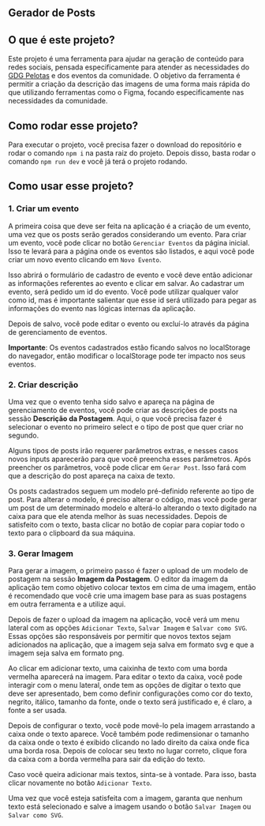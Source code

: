 ## Gerador de Posts

## O que é este projeto?

Este projeto é uma ferramenta para ajudar na geração de conteúdo para redes sociais, pensada especificamente para atender as necessidades do [GDG Pelotas](https://www.instagram.com/gdgpelotas/) e dos eventos da comunidade. O objetivo da ferramenta é permitir a criação da descrição das imagens de uma forma mais rápida do que utilizando ferramentas como o Figma, focando especificamente nas necessidades da comunidade.

## Como rodar esse projeto?

Para executar o projeto, você precisa fazer o download do repositório e rodar o comando `npm i` na pasta raiz do projeto. Depois disso, basta rodar o comando `npm run dev` e você já terá o projeto rodando.

## Como usar esse projeto?

### 1. Criar um evento

A primeira coisa que deve ser feita na aplicação é a criação de um evento, uma vez que os posts serão gerados considerando um evento. Para criar um evento, você pode clicar no botão `Gerenciar Eventos` da página inicial. Isso te levará para a página onde os eventos são listados, e aqui você pode criar um novo evento clicando em `Novo Evento`.

Isso abrirá o formulário de cadastro de evento e você deve então adicionar as informações referentes ao evento e clicar em salvar. Ao cadastrar um evento, será pedido um id do evento. Você pode utilizar qualquer valor como id, mas é importante salientar que esse id será utilizado para pegar as informações do evento nas lógicas internas da aplicação.

Depois de salvo, você pode editar o evento ou excluí-lo através da página de gerenciamento de eventos.

**Importante**: Os eventos cadastrados estão ficando salvos no localStorage do navegador, então modificar o localStorage pode ter impacto nos seus eventos.

### 2. Criar descrição

Uma vez que o evento tenha sido salvo e apareça na página de gerenciamento de eventos, você pode criar as descrições de posts na sessão **Descrição da Postagem**. Aqui, o que você precisa fazer é selecionar o evento no primeiro select e o tipo de post que quer criar no segundo.

Alguns tipos de posts irão requerer parâmetros extras, e nesses casos novos inputs aparecerão para que você preencha esses parâmetros. Após preencher os parâmetros, você pode clicar em `Gerar Post`. Isso fará com que a descrição do post apareça na caixa de texto.

Os posts cadastrados seguem um modelo pré-definido referente ao tipo de post. Para alterar o modelo, é preciso alterar o código, mas você pode gerar um post de um determinado modelo e alterá-lo alterando o texto digitado na caixa para que ele atenda melhor às suas necessidades. Depois de satisfeito com o texto, basta clicar no botão de copiar para copiar todo o texto para o clipboard da sua máquina.

### 3. Gerar Imagem

Para gerar a imagem, o primeiro passo é fazer o upload de um modelo de postagem na sessão **Imagem da Postagem**. O editor da imagem da aplicação tem como objetivo colocar textos em cima de uma imagem, então é recomendado que você crie uma imagem base para as suas postagens em outra ferramenta e a utilize aqui.

Depois de fazer o upload da imagem na aplicação, você verá um menu lateral com as opções `Adicionar Texto`, `Salvar Imagem` e `Salvar como SVG`. Essas opções são responsáveis por permitir que novos textos sejam adicionados na aplicação, que a imagem seja salva em formato svg e que a imagem seja salva em formato png.

Ao clicar em adicionar texto, uma caixinha de texto com uma borda vermelha aparecerá na imagem. Para editar o texto da caixa, você pode interagir com o menu lateral, onde tem as opções de digitar o texto que deve ser apresentado, bem como definir configurações como cor do texto, negrito, itálico, tamanho da fonte, onde o texto será justificado e, é claro, a fonte a ser usada.

Depois de configurar o texto, você pode movê-lo pela imagem arrastando a caixa onde o texto aparece. Você também pode redimensionar o tamanho da caixa onde o texto é exibido clicando no lado direito da caixa onde fica uma borda rosa. Depois de colocar seu texto no lugar correto, clique fora da caixa com a borda vermelha para sair da edição do texto.

Caso você queira adicionar mais textos, sinta-se à vontade. Para isso, basta clicar novamente no botão `Adicionar Texto`.

Uma vez que você esteja satisfeita com a imagem, garanta que nenhum texto está selecionado e salve a imagem usando o botão `Salvar Imagem` ou `Salvar como SVG`.

<!-- ### Vídeo de exemplo de uso -->
